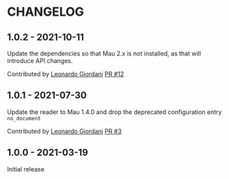 CHANGELOG
=========

1.0.2 - 2021-10-11
------------------

Update the dependencies so that Mau 2.x is not installed, as that will introduce API changes.

Contributed by [Leonardo Giordani](https://github.com/lgiordani) [PR #12](https://github.com/pelican-plugins/mau-reader/pull/12/)


1.0.1 - 2021-07-30
------------------

Update the reader to Mau 1.4.0 and drop the deprecated configuration entry `no_document`

Contributed by [Leonardo Giordani](https://github.com/lgiordani) [PR #3](https://github.com/pelican-plugins/mau-reader/pull/3/)


1.0.0 - 2021-03-19
------------------

Initial release
